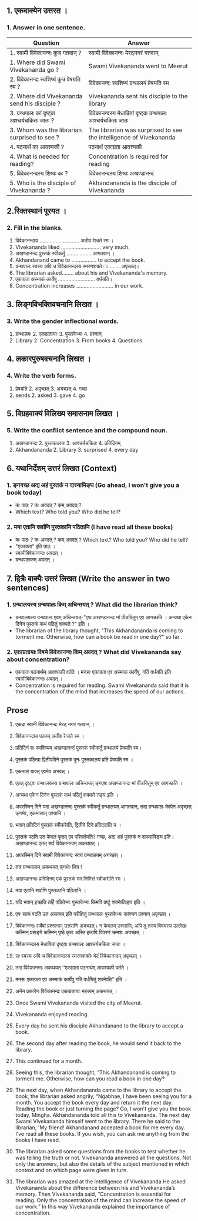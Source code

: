 ## 1. एकवाक्येन उत्तरत ।
### 1. Answer in one sentence.
| Question | Answer | 
|-|-|
|1. स्वामी विवेकानन्दः कुत्र गतवान् ?|स्वामी विवेकानन्दः मेरठ्नगरं गतवान् |
|1. Where did Swami Vivekananda go ?|Swami Vivekananda went to Meerut |
|2. विवेकानन्दः स्वशिष्यं कुत्र प्रेषयति स्म ?|विवेकानन्दः स्वशिष्यं ग्रन्थालयं प्रेषयति स्म |
|2. Where did Vivekananda send his disciple ?|Vivekananda sent his disciple to the library |
|3. ग्रन्थपालः कां दृष्ट्वा आश्चर्यचकितः जातः ?|विवेकानन्दस्य मेधावितां दृष्ट्वा ग्रन्थपालः आश्चर्यचकितः जातः|
|3. Whom was the librarian surprised to see ?|The librarian was surprised to see the intelligence of Vivekananda|
|4. पठनार्थं का आवश्यकी ? | पठनार्थं एकाग्रता आवश्यकी |
|4. What is needed for reading? | Concentration is required for reading |
|5. विवेकानन्दस्य शिष्यः कः ?|विवेकानन्दस्य शिष्यः अखण्डानन्दं|
|5. Who is the disciple of Vivekananda ?|Akhandananda is the disciple of Vivekananda|
## 2.रिक्तस्थानं पूरयत ।
### 2. Fill in the blanks.
1. विवेकानन्दाय ........................... अतीव राेचते स्म ।
1. Vivekananda liked ........................... very much.
2. अखण्डानन्दः पुस्तकं स्वीकर्तुं ................. आगतवान् ।
2. Akhandanand came to ................. to accept the book.
3. ग्रन्थपालः स्वस्य अपि च विवेकानन्दस्य स्मरणशक्ते ः........ अपृच्छत्।
3. The librarian asked........ about his and Vivekananda's memory.
4. एकाग्रता अस्माकं कार्येषु ......................... वर्धयति।
4. Concentration increases ......................... in our work.
## 3. लिङ्गविभक्तिवचनानि लिखत ।
### 3. Write the gender inflectional words.
1. ग्रन्थालयः 2. एकाग्रतायाः 3. पुस्तकेभ्यः 4. प्रश्नान्
1. Library 2. Concentration 3. From books 4. Questions
## 4. लकारपुरुषवचनानि लिखत ।
### 4. Write the verb forms.
1. प्रेषयति 2. अपृच्छत् 3. अयच्छत् 4. गच्छ
1. sends 2. asked 3. gave 4. go
## 5. विग्रहवाक्यं विलिख्य समासनाम लिखत ।
### 5. Write the conflict sentence and the compound noun.
1. अखण्डानन्दः 2. पुस्तकालयः 3. आश्चर्यचकितः 4. प्रतिदिनम्
1. Akhandananda 2. Library 3. surprised 4. every day

## 6. यथानिर्देशम् उत्तरं लिखत (Context)
### 1. ङ्गगच्छ अद्य अहं पुस्तकं न दास्यामिङ्घ (Go ahead, I won't give you a book today)
* कः पाठः ? कः अवदत् ? कम् अवदत् ?
* Which text? Who told you? Who did he tell?
### 2. मया एतानि सर्वाणि पुस्तकानि पठितानि (I have read all these books)
* कः पाठः ? कः अवदत् ? कम् अवदत् ? Which text? Who told you? Who did he tell?
* "एकाग्रता" इति पाठः ।
* स्वामीविवेकानन्दः अवदत्‌ ।
* ग्रन्थपालकम्‌ अवदत्‌ ।

## 7. द्वित्रैः वाक्यैः उत्तरं लिखत  (Write the answer in two sentences)
### 1. ग्रन्थालयस्य ग्रन्थपालः किम् अचिन्तयत् ? What did the librarian think?
* ग्रन्थालयस्य ग्रन्थपालः एवम्‌ अचिन्तयत्‌-"एषः अखण्डानन्दः मां पीडयितुम्‌ एव आगच्छति । अन्यथा एकेन दिनेन पुस्तकं कथं पठितुं शक्यते ?" इति ।
* The librarian of the library thought, "This Akhandananda is coming to torment me. Otherwise, how can a book be read in one day?" so far .
### 2. एकाग्रतायाः विषये विवेकानन्दः किम् अवदत् ? What did Vivekananda say about concentration?
* एकाग्रता पठनार्थम्‌ आवश्यकी वर्तते । मनसः एकाग्रता एव अस्माक कार्येषु, गतिं वर्धयति इति स्वामीविवेकानन्दः अवदत्‌ ।
* Concentration is required for reading. Swami Vivekananda said that it is the concentration of the mind that increases the speed of our actions.
## Prose
1. एकदा स्वामी विवेकानन्दः मेरठ् नगरं गतवान् ।
2. विवेकानन्दाय पठनम् अतीव राेचते स्म ।
3. प्रतिदिनं सः स्वशिष्यम् अखण्डानन्दं पुस्तकं स्वीकर्तुं ग्रन्थालयं प्रेषयति स्म।
4. पुस्तकं पठित्वा द्वितीयदिने पुस्तकं पुनः पुस्तकालयं प्रति प्रेषयति स्म ।
5. एकमासं यावत् एवमेव अभवत् ।
6. एतत् दृष्ट्वा ग्रन्थालयस्य ग्रन्थपालः अचिन्तयत् ङ्गएषः अखण्डानन्दः मां पीडयितुम् एव आगच्छति ।
7. अन्यथा एकेन दिनेन पुस्तकं कथं पठितुं शक्यते ?ङ्घ इति ।
8. अपरस्मिन् दिने यदा अखण्डानन्दः पुस्तकं स्वीकर्तुं ग्रन्थालयम् आगतवान्, तदा ग्रन्थपालः काेपेन अपृच्छत् ङ्गभाेः, एकमासात् पश्यामि ।
9. भवान् प्रतिदिनं पुस्तकं स्वीकराेति, द्वितीये दिने प्रतिददाति च ।
10. पुस्तकं पठति उत केवलं पृष्ठम् एव परिवर्तयति? गच्छ, अद्य अहं पुस्तकं न दास्यामिङ्घ इति। अखण्डानन्दः एतत् सर्वं विवेकानन्दम् अकथयत् ।
11. अपरस्मिन् दिने स्वामी विवेकानन्दः स्वयं ग्रन्थालयम् अगच्छत् ।
12. तत्र ग्रन्थपालम् अकथयत् ङ्गभाेः मित्र !
13. अखण्डानन्दः प्रतिदिनम् एकं पुस्तकं मम निमित्तं स्वीकराेति स्म ।
14. मया एतानि सर्वाणि पुस्तकानि पठितानि ।
15. यदि भवान् इच्छति तर्हि पठितेभ्यः पुस्तकेभ्यः किमपि प्रष्टुं शक्नाेतिङ्घ इति ।
16. एषः सत्यं वदति उत असत्यम् इति परीक्षितुं ग्रन्थपालः पुस्तकेभ्यः कांश्चन प्रश्नान् अपृच्छत् ।
17. विवेकानन्दः सर्वेषां प्रश्नानाम् उत्तराणि अयच्छत्। न केवलम् उत्तराणि, अपि तु तस्य विषयस्य उल्लेखः कस्मिन् प्रसङ्गे कस्मिन् पृष्ठे कृतः अस्ति इत्यपि विवरणं क्रमशः अयच्छत् ।
18. विवेकानन्दस्य मेधावितां दृष्ट्वा ग्रन्थपालः आश्चर्यचकितः जातः ।
19. सः स्वस्य अपि च विवेकानन्दस्य स्मरणशक्तेः भेदं विवेकानन्दम् अपृच्छत् ।
20. तदा विवेकानन्दः अकथयत् ‘‘एकाग्रता पठनार्थम् आवश्यकी वर्तते ।
21. मनसः एकाग्रता एव अस्माकं कार्येषु गतिं वर्धयितुं शक्नाेति’’ इति ।
22. अनेन प्रकारेण विवेकानन्दः एकाग्रतायाः महत्त्वम् अकथयत् ।

1. Once Swami Vivekananda visited the city of Meerut.
2. Vivekananda enjoyed reading.
3. Every day he sent his disciple Akhandanand to the library to accept a book.
4. The second day after reading the book, he would send it back to the library.
5. This continued for a month.
6. Seeing this, the librarian thought, “This Akhandanand is coming to torment me. Otherwise, how can you read a book in one day?
1. The next day, when Akhandananda came to the library to accept the book, the librarian asked angrily, “Ngabhae, I have been seeing you for a month. You accept the book every day and return it the next day. Reading the book or just turning the page? Go, I won't give you the book today, Mingha. Akhandananda told all this to Vivekananda. The next day Swami Vivekananda himself went to the library. There he said to the librarian, 'My friend! Akhandanand accepted a book for me every day. I’ve read all these books. If you wish, you can ask me anything from the books I have read.
1. The librarian asked some questions from the books to test whether he was telling the truth or not. Vivekananda answered all the questions. Not only the answers, but also the details of the subject mentioned in which context and on which page were given in turn.
1. The librarian was amazed at the intelligence of Vivekananda He asked Vivekananda about the difference between his and Vivekananda’s memory. Then Vivekananda said, “Concentration is essential for reading. Only the concentration of the mind can increase the speed of our work.” In this way Vivekananda explained the importance of concentration.


